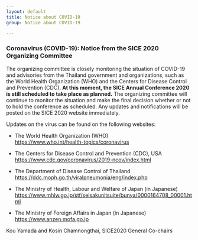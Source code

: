 ```yaml
---
layout: default
title: Notice about COVID-19
group: Notice about COVID-19

---
```

### Coronavirus (COVID-19): Notice from the SICE 2020 Organizing Committee 

The organizing committee is closely monitoring the situation of COVID-19 and advisories from the Thailand government and organizations, such as the World Health Organization (WHO) and the Centers for Disease Control and Prevention (CDC). **At this moment, the SICE Annual Conference 2020 is still scheduled to take place as planned.** The organizing committee will continue to monitor the situation and make the final decision whether or not to hold the conference as scheduled. Any updates and notifications will be posted on the SICE 2020 website immediately.

Updates on the virus can be found on the following websites:
- The World Health Organization (WHO)<br><https://www.who.int/health-topics/coronavirus>  

- The Centers for Disease Control and Prevention (CDC), USA<br><https://www.cdc.gov/coronavirus/2019-ncov/index.html>  

- The Department of Disease Control of Thailand<br><https://ddc.moph.go.th/viralpneumonia/eng/index.php>

- The Ministry of Health, Labour and Welfare of Japan (in Japanese)<br><https://www.mhlw.go.jp/stf/seisakunitsuite/bunya/0000164708_00001.html>

- The Ministry of Foreign Affairs in Japan (in Japanese)<br><https://www.anzen.mofa.go.jp>

Kou Yamada and Kosin Chamnongthai, SICE2020 General Co-chairs

